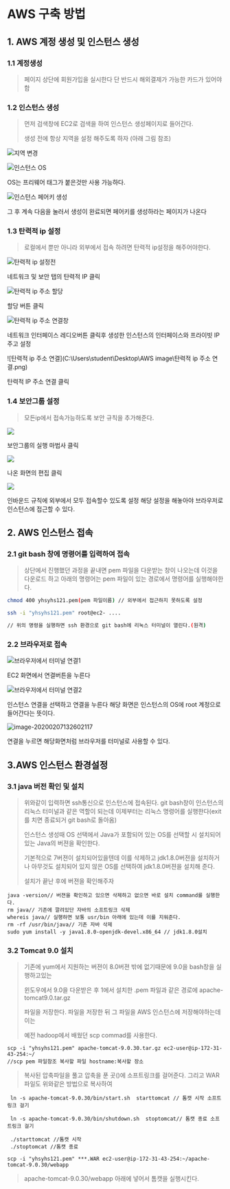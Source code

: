 

# AWS 구축 방법

## 1.  AWS 계정 생성 및 인스턴스 생성

### 	1.1 계정생성

> 페이지 상단에 회원가입을 실시한다 단 반드시 해외결제가 가능한 카드가 있어야함

### 	1.2 인스턴스 생성

> 먼저 검색창에 EC2로 검색을 하여 인스턴스 생성페이지로 들어간다.
>
> 
>
> 생성 전에 항상 지역을 설정 해주도록 하자 (아래 그림 참조)

![지역 변경](https://user-images.githubusercontent.com/57747689/74001300-72f4bb80-49ae-11ea-8ab3-cd793ff75c17.png)



![인스턴스 OS](https://user-images.githubusercontent.com/57747689/74001298-71c38e80-49ae-11ea-8549-51347e8e355a.png)

OS는 프리웨어 태그가 붙은것만 사용 가능하다.

![인스턴스 페어키 생성](https://user-images.githubusercontent.com/57747689/74001299-725c2500-49ae-11ea-80f4-71fbaa73ff97.png)

그 후 계속 다음을 눌러서 생성이 완료되면 페어키를 생성하라는 페이지가 나온다

### 1.3 탄력적 ip 설정

> 로컬에서 뿐만 아니라 외부에서 접속 하려면 탄력적 ip설정을 해주어야한다.

![탄력적 ip 설정전](https://user-images.githubusercontent.com/57747689/74001301-72f4bb80-49ae-11ea-82d9-e3a5588b1b76.png)



네트워크 및 보안 탭의 탄력적 IP 클릭



![탄력적 ip 주소 할당](https://user-images.githubusercontent.com/57747689/74001306-74be7f00-49ae-11ea-824b-dd8401490276.png)

할당 버튼 클릭

![탄력적 ip 주소 연결창](https://user-images.githubusercontent.com/57747689/74001305-7425e880-49ae-11ea-8ef3-48e4caa57250.png)

네트워크 인터페이스 레디오버튼 클릭후  생성한 인스턴스의 인터페이스와 프라이빗 IP 주고 설정

![탄력적 ip 주소 연결](C:\Users\student\Desktop\AWS image\탄력적 ip 주소 연결.png)

탄력적 IP 주소 연결 클릭



### 1.4 보안그룹 설정

> 모든ip에서 접속가능하도록 보안 규칙을 추가해준다.

![](https://user-images.githubusercontent.com/57747689/74001468-104fef80-49af-11ea-8237-766f21b3e2b3.png)

보안그룹의 실행 마법사 클릭

![](https://user-images.githubusercontent.com/57747689/74001469-104fef80-49af-11ea-834d-82f28a494399.png)

나온 화면의 편집 클릭

![](https://user-images.githubusercontent.com/57747689/74001307-74be7f00-49ae-11ea-9d61-67feef13eb76.png)

인바운드 규칙에 외부에서 모두 접속할수 있도록 설정 해당 설정을 해놓아야 브라우저로 인스턴스에 접근할 수 있다.



## 2. AWS 인스턴스 접속

### 	2.1 git bash 창에 명령어를 입력하여 접속

> 상단에서 진행했던 과정을 끝내면 pem 파일을 다운받는 창이 나오는데 이것을 다운로드 하고 아래의 명령어는 pem 파일이 있는 경로에서 명령어를 실행해야한다.

```bash
chmod 400 yhsyhs121.pem(pem 파일이름) // 외부에서 접근하지 못하도록 설정

ssh -i "yhsyhs121.pem" root@ec2- ....  

// 위의 명령을 실행하면 ssh 환경으로 git bash에 리눅스 터미널이 열린다.(원격)
```

### 2.2 브라우저로 접속

![브라우저에서 터미널 연결1](https://user-images.githubusercontent.com/57747689/74001470-10e88600-49af-11ea-8a55-f2690ca11cb9.png)

EC2 화면에서 연결버튼을 누른다

![브라우저에서 터미널 연결2](https://user-images.githubusercontent.com/57747689/74001471-10e88600-49af-11ea-9df5-f52ed9aea3c7.png)

인스턴스 연결을 선택하고 연결을 누른다 해당 화면은 인스턴스의 OS에 root 계정으로 들어간다는 뜻이다. 

![image-20200207132602117](https://user-images.githubusercontent.com/57747689/74001336-8dc73000-49ae-11ea-8adb-0846542874f4.png)



연결을 누르면 해당화면처럼 브라우저를 터미널로 사용할 수 있다.



## 3.AWS 인스턴스 환경설정

### 	3.1 java 버전 확인 및 설치

> 위와같이 입력하면 ssh통신으로 인스턴스에 접속된다. git bash창이 인스턴스의 리눅스 터미널과 같은 역할이 되는데 이제부터는 리눅스 명령어를 실행한다(exit를 치면 종료되거 git bash로 돌아옴)
>
> 인스턴스 생성때 OS 선택에서 Java가 포함되어 있는 OS를 선택할 시 설치되어 있는 Java의 버젼을 확인한다.
>
> 기본적으로 7버젼이 설치되어있을텐데 이를 삭제하고 jdk1.8.0버젼을 설치하거나 아무것도 설치되어 있지 않은 OS를 선택하여 jdk1.8.0버젼을 설치해 준다.
>
> 설치가 끝난 후에 버젼을 확인해주자

```
java -version// 버젼을 확인하고 있으면 삭제하고 없으면 바로 설치 command를 실행한다.
rm java// 기존에 깔려있단 자바의 소프트링크 삭제
whereis java// 실행하면 보통 usr/bin 아래에 있는데 이를 지워준다.
rm -rf /usr/bin/java// 기존 자바 삭제
sudo yum install -y java1.8.0-openjdk-devel.x86_64 // jdk1.8.0설치 
```

### 3.2 Tomcat 9.0 설치

> 기존에 yum에서 지원하는 버젼이 8.0버젼 밖에 없기때문에 9.0을 bash창을 실행하고있는
>
>  윈도우에서 9.0을 다운받은 후 1에서 설치한 .pem 파일과 같은 경로에 apache-tomcat9.0.tar.gz
>
>  파일을 저장한다. 파일을 저장한 뒤 그 파일을 AWS 인스턴스에 저장해야하는데 이는 
>
> 예전 hadoop에서 배웠던 scp commad를 사용한다.

```
scp -i "yhsyhs121.pem" apache-tomcat-9.0.30.tar.gz ec2-user@ip-172-31-43-254:~/
//scp pem 파일참조 복사할 파일 hostname:복사할 장소
```

> 복사된 압축파일을 풀고 압축을 푼 곳()에 소프트링크를 걸어준다. 그리고 WAR파일도 위와같은 방법으로 복사하여

```
 ln -s apache-tomcat-9.0.30/bin/start.sh  starttomcat // 톰캣 시작 소프트링크 걸기
 
 ln -s apache-tomcat-9.0.30/bin/shutdown.sh  stoptomcat// 톰캣 종료 소프트링크 걸기
 
 ./starttomcat //톰캣 시작
 ./stoptomcat //톰캣 종료
```

```
scp -i "yhsyhs121.pem" ***.WAR ec2-user@ip-172-31-43-254:~/apache-tomcat-9.0.30/webapp
```

> apache-tomcat-9.0.30/webapp 아래에 넣어서 톰캣을 실행시킨다.